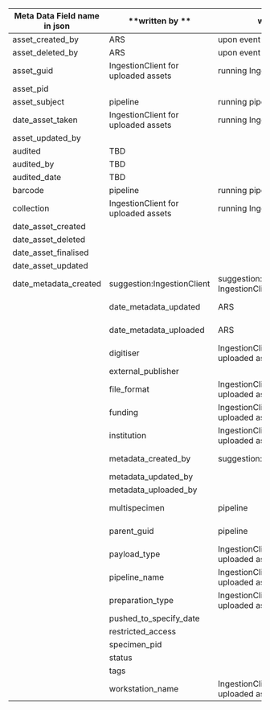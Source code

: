 | **Meta Data Field name in json** | **written by      ** | **when** | **saved where** | **when** | **Relevant into ** |
|----------------------------------|----------------------|----------|-----------------|----------|--------------------|
| asset_created_by                 | ARS    |upon event |ARS     |upon ARS call |             |
| asset_deleted_by                 | ARS    |upon event |ARS     |upon ARS call |             |
| asset_guid                 | IngestionClient for uploaded assets    |running IngestionClient| metadata file   |running IngestionClient |             |
| asset_pid                 |     | |     | |             |
| asset_subject                  | pipeline    |running pipeline |   ARS  |upon ARS call |             |
| date_asset_taken                 | IngestionClient for uploaded assets    |running IngestionClient|metadata file    |running IngestionClient |             |
| asset_updated_by                   |   | |     | |             |
| audited                    | TBD    | |     | |             |
| audited_by                    | TBD     | |     | |             |
| audited_date                  | TBD     | |     | |             |
|barcode| pipeline     |running pipeline |  ARS   |upon ARS call |             |
|collection| IngestionClient for uploaded assets     | running IngestionClient|   metadata file   |running IngestionClient  |             |
|date_asset_created|      | |     | |             |
|date_asset_deleted|      | |     | |             |
|date_asset_finalised|      | |     | |             |
|date_asset_updated|      | |     | |             |
|date_metadata_created|     suggestion:IngestionClient     |suggestion:running IngestionClient  |suggestion: metadata file    | |             |
    |date_metadata_updated| ARS    |upon event |ARS     |upon ARS call |             |
    |date_metadata_uploaded| ARS    |upon event |ARS     |upon ARS call |             |
    |digitiser|IngestionClient for uploaded assets |running IngestionClient     |metadata file |             ||
    |external_publisher|      | |     | |             |
    |file_format| IngestionClient for uploaded assets |running IngestionClient     |metadata file |             ||
    |funding| IngestionClient for uploaded assets|running IngestionClient     |metadata file |             ||
    |institution| IngestionClient for uploaded assets|running IngestionClient    |metadata file |             ||
    |metadata_created_by| suggestion:IngestionClient     |suggestion:running IngestionClient  |suggestion: metadata file    | |             |
    |metadata_updated_by|      | |     | |             |
    |metadata_uploaded_by|      | |     | |             |
    |multispecimen| pipeline     | running pipeline|    ARS |upon ARS call |             |
    |parent_guid| pipeline     |running pipeline:derivative |metadata file     | |             |
    |payload_type| IngestionClient for uploaded assets |running IngestionClient     |metadata file |             ||
    |pipeline_name| IngestionClient for uploaded assets |running IngestionClient     |metadata file |             ||
    |preparation_type| IngestionClient for uploaded assets   |running IngestionClient/pipeline  |metadata file      | |             |
    |pushed_to_specify_date|      | |     | |             |
    |restricted_access|      | |     | |             |
    |specimen_pid|      | |     | |             |
    |status|      | |     | |             |
    |tags|      | |     | |             |
    |workstation_name| IngestionClient for uploaded assets    |running IngestionClient |  metadata file    | |             |

